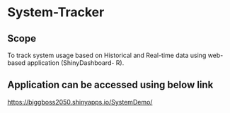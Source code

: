 # System-Tracker



## Scope

To track system usage based on Historical and Real-time data using web-based application (ShinyDashboard- R).

## Application can be accessed using below link

https://biggboss2050.shinyapps.io/SystemDemo/
